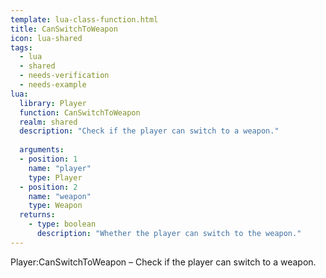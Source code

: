 ```yaml
---
template: lua-class-function.html
title: CanSwitchToWeapon
icon: lua-shared
tags:
  - lua
  - shared
  - needs-verification
  - needs-example
lua:
  library: Player
  function: CanSwitchToWeapon
  realm: shared
  description: "Check if the player can switch to a weapon."
  
  arguments:
  - position: 1
    name: "player"
    type: Player
  - position: 2
    name: "weapon"
    type: Weapon
  returns:
    - type: boolean
      description: "Whether the player can switch to the weapon."
---
```


<div class="lua__search__keywords">
Player:CanSwitchToWeapon &#x2013; Check if the player can switch to a weapon.
</div>
